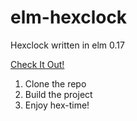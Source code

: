 # elm-hexclock
Hexclock written in elm 0.17

[Check It Out!](http://shatteredaesthetic.github.io/elm-hexclock/)

1. Clone the repo
2. Build the project
3. Enjoy hex-time!

